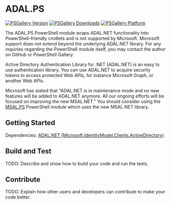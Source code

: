 # ADAL.PS

[![PSGallery Version](https://img.shields.io/powershellgallery/v/ADAL.PS.svg?style=flat&logo=powershell&label=PSGallery%20Version)](https://www.powershellgallery.com/packages/ADAL.PS) [![PSGallery Downloads](https://img.shields.io/powershellgallery/dt/ADAL.PS.svg?style=flat&logo=powershell&label=PSGallery%20Downloads)](https://www.powershellgallery.com/packages/ADAL.PS) [![PSGallery Platform](https://img.shields.io/powershellgallery/p/ADAL.PS.svg?style=flat&logo=powershell&label=PSGallery%20Platform)](https://www.powershellgallery.com/packages/ADAL.PS)

The ADAL.PS PowerShell module wraps ADAL.NET functionality into PowerShell-friendly cmdlets and is not supported by Microsoft. Microsoft support does not extend beyond the underlying ADAL.NET library. For any inquiries regarding the PowerShell module itself, you may contact the author on GitHub or PowerShell Gallery.

Active Directory Authentication Library for .NET (ADAL.NET) is an easy to use authentication library. You can use ADAL.NET to acquire security tokens to access protected Web APIs, for instance Microsoft Graph, or another Web APIs.

Microsoft has stated that "ADAL.NET is in maintenance mode and no new features will be added to ADAL.NET anymore. All our ongoing efforts will be focused on improving the new MSAL.NET." You should consider using the [MSAL.PS](https://github.com/jasoth/MSAL.PS) PowerShell module which uses the new MSAL.NET library.

## Getting Started
Dependencies: [ADAL.NET (Microsoft.IdentityModel.Clients.ActiveDirectory)](https://github.com/AzureAD/azure-activedirectory-library-for-dotnet/wiki)

## Build and Test
TODO: Describe and show how to build your code and run the tests. 

## Contribute
TODO: Explain how other users and developers can contribute to make your code better. 

<!-- If you want to learn more about creating good readme files then refer the following [guidelines](https://www.visualstudio.com/en-us/docs/git/create-a-readme). -->
